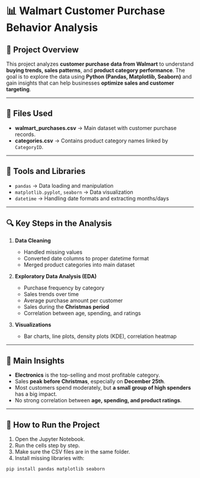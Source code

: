 # 📊 Walmart Customer Purchase Behavior Analysis

## 📝 Project Overview  
This project analyzes **customer purchase data from Walmart** to understand **buying trends, sales patterns**, and **product category performance**. The goal is to explore the data using **Python (Pandas, Matplotlib, Seaborn)** and gain insights that can help businesses **optimize sales and customer targeting**.

---

## 📂 Files Used  
- **walmart_purchases.csv** → Main dataset with customer purchase records.  
- **categories.csv** → Contains product category names linked by `CategoryID`.

---

## 🧰 Tools and Libraries  
- `pandas` → Data loading and manipulation  
- `matplotlib.pyplot`, `seaborn` → Data visualization  
- `datetime` → Handling date formats and extracting months/days  

---

## 🔍 Key Steps in the Analysis  
1. **Data Cleaning**  
   - Handled missing values  
   - Converted date columns to proper datetime format  
   - Merged product categories into main dataset  

2. **Exploratory Data Analysis (EDA)**  
   - Purchase frequency by category  
   - Sales trends over time  
   - Average purchase amount per customer  
   - Sales during the **Christmas period**  
   - Correlation between age, spending, and ratings  

3. **Visualizations**  
   - Bar charts, line plots, density plots (KDE), correlation heatmap  

---

## 📌 Main Insights  
- **Electronics** is the top-selling and most profitable category.  
- Sales **peak before Christmas**, especially on **December 25th**.  
- Most customers spend moderately, but **a small group of high spenders** has a big impact.  
- No strong correlation between **age, spending, and product ratings**.  

---

## 🚀 How to Run the Project  
1. Open the Jupyter Notebook.  
2. Run the cells step by step.  
3. Make sure the CSV files are in the same folder.  
4. Install missing libraries with:  
```bash
pip install pandas matplotlib seaborn
